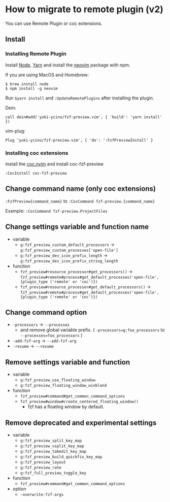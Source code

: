 # How to migrate to remote plugin (v2)

You can use Remote Plugin or coc extensions.

## Install

### Installing Remote Plugin

Install [Node](https://nodejs.org/), [Yarn](https://classic.yarnpkg.com/) and install the [neovim](https://www.npmjs.com/package/neovim) package with npm.

If you are using MacOS and Homebrew:

```shell
$ brew install node
$ npm install -g neovim
```

Run `$yarn install` and `:UpdateRemotePlugins` after installing the plugin.

Dein:

```vim
call dein#add('yuki-ycino/fzf-preview.vim', { 'build': 'yarn install' })
```

vim-plug:

```vim
Plug 'yuki-ycino/fzf-preview.vim', { 'do': ':FzfPreviewInstall' }
```

### Installing coc extensions

Install the [coc.nvim](https://github.com/neoclide/coc.nvim) and install coc-fzf-preview

```vim
:CocInstall coc-fzf-preview
```

## Change command name (only coc extensions)

`:FzfPreview{command_name}` to `:CocCommand fzf-preview.{command_name}`

Example: `:CocCommand fzf-preview.ProjectFiles`

## Change settings variable and function name

- variable
  - `g:fzf_preview_custom_default_processors` -> `g:fzf_preview_custom_processes['open-file']`
  - `g:fzf_preview_dev_icon_prefix_length` -> `g:fzf_preview_dev_icon_prefix_string_length`
- function
  - `fzf_preview#resource_processor#get_processors()` -> `fzf_preview#remote#process#get_default_processes('open-file', {plugin_type ('remote' or 'coc')})`
  - `fzf_preview#resource_processor#get_default_processors()` -> `fzf_preview#remote#process#get_default_processes('open-file', {plugin_type ('remote' or 'coc')})`

## Change command option

- `-processors` -> `--processes`
  - and remove global variable prefix. ( `-processors=g:foo_processors` to `--processes=foo_processors` )
- `-add-fzf-arg` -> `--add-fzf-arg`
- `-resume` -> `--resume`

## Remove settings variable and function

- variable
  - `g:fzf_preview_use_floating_window`
  - `g:fzf_preview_floating_window_winblend`
- function
  - `fzf_preview#command#get_common_command_options`
  - `fzf_preview#window#create_centered_floating_window()`
    - fzf has a floating window by default.

## Remove deprecated and experimental settings

- variable
  - `g:fzf_preview_split_key_map`
  - `g:fzf_preview_vsplit_key_map`
  - `g:fzf_preview_tabedit_key_map`
  - `g:fzf_preview_build_quickfix_key_map`
  - `g:fzf_preview_layout`
  - `g:fzf_preview_rate`
  - `g:fzf_full_preview_toggle_key`
- function
  - `fzf_preview#command#get_common_command_options`
- option
  - `-overwrite-fzf-args`
